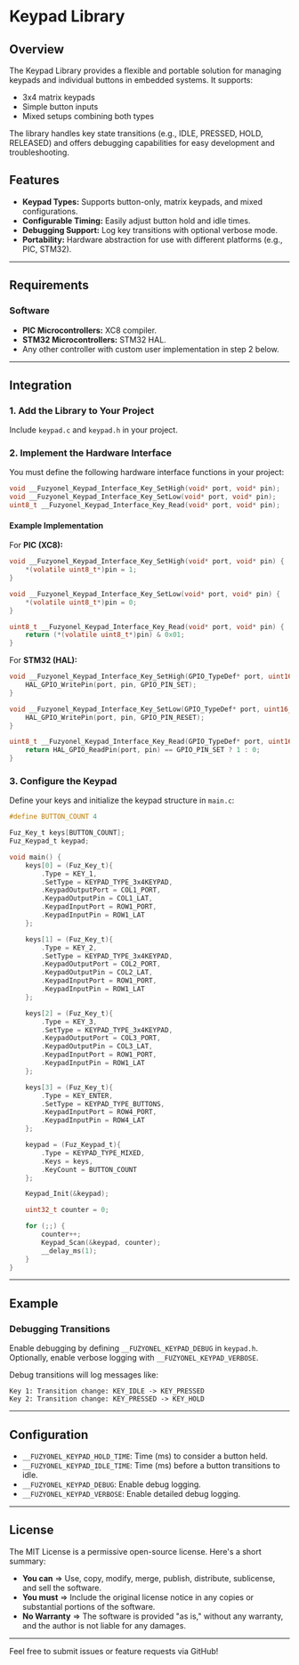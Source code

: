 # Keypad Library

## Overview
The Keypad Library provides a flexible and portable solution for managing keypads and individual buttons in embedded systems. It supports:
- 3x4 matrix keypads
- Simple button inputs
- Mixed setups combining both types

The library handles key state transitions (e.g., IDLE, PRESSED, HOLD, RELEASED) and offers debugging capabilities for easy development and troubleshooting.

## Features
- **Keypad Types:** Supports button-only, matrix keypads, and mixed configurations.
- **Configurable Timing:** Easily adjust button hold and idle times.
- **Debugging Support:** Log key transitions with optional verbose mode.
- **Portability:** Hardware abstraction for use with different platforms (e.g., PIC, STM32).

---

## Requirements

### Software
- **PIC Microcontrollers:** XC8 compiler.
- **STM32 Microcontrollers:** STM32 HAL.
- Any other controller with custom user implementation in step 2 below.

---

## Integration

### 1. Add the Library to Your Project
Include `keypad.c` and `keypad.h` in your project.

### 2. Implement the Hardware Interface
You must define the following hardware interface functions in your project:

```c
void __Fuzyonel_Keypad_Interface_Key_SetHigh(void* port, void* pin);
void __Fuzyonel_Keypad_Interface_Key_SetLow(void* port, void* pin);
uint8_t __Fuzyonel_Keypad_Interface_Key_Read(void* port, void* pin);
```

#### Example Implementation
For **PIC (XC8):**
```c
void __Fuzyonel_Keypad_Interface_Key_SetHigh(void* port, void* pin) {
    *(volatile uint8_t*)pin = 1;
}

void __Fuzyonel_Keypad_Interface_Key_SetLow(void* port, void* pin) {
    *(volatile uint8_t*)pin = 0;
}

uint8_t __Fuzyonel_Keypad_Interface_Key_Read(void* port, void* pin) {
    return (*(volatile uint8_t*)pin) & 0x01;
}
```

For **STM32 (HAL):**
```c
void __Fuzyonel_Keypad_Interface_Key_SetHigh(GPIO_TypeDef* port, uint16_t pin) {
    HAL_GPIO_WritePin(port, pin, GPIO_PIN_SET);
}

void __Fuzyonel_Keypad_Interface_Key_SetLow(GPIO_TypeDef* port, uint16_t pin) {
    HAL_GPIO_WritePin(port, pin, GPIO_PIN_RESET);
}

uint8_t __Fuzyonel_Keypad_Interface_Key_Read(GPIO_TypeDef* port, uint16_t pin) {
    return HAL_GPIO_ReadPin(port, pin) == GPIO_PIN_SET ? 1 : 0;
}
```

### 3. Configure the Keypad
Define your keys and initialize the keypad structure in `main.c`:

```c
#define BUTTON_COUNT 4

Fuz_Key_t keys[BUTTON_COUNT];
Fuz_Keypad_t keypad;

void main() {
    keys[0] = (Fuz_Key_t){
        .Type = KEY_1,
        .SetType = KEYPAD_TYPE_3x4KEYPAD,
        .KeypadOutputPort = COL1_PORT,
        .KeypadOutputPin = COL1_LAT,
        .KeypadInputPort = ROW1_PORT,
        .KeypadInputPin = ROW1_LAT
    };

    keys[1] = (Fuz_Key_t){
        .Type = KEY_2,
        .SetType = KEYPAD_TYPE_3x4KEYPAD,
        .KeypadOutputPort = COL2_PORT,
        .KeypadOutputPin = COL2_LAT,
        .KeypadInputPort = ROW1_PORT,
        .KeypadInputPin = ROW1_LAT
    };

    keys[2] = (Fuz_Key_t){
        .Type = KEY_3,
        .SetType = KEYPAD_TYPE_3x4KEYPAD,
        .KeypadOutputPort = COL3_PORT,
        .KeypadOutputPin = COL3_LAT,
        .KeypadInputPort = ROW1_PORT,
        .KeypadInputPin = ROW1_LAT
    };

    keys[3] = (Fuz_Key_t){
        .Type = KEY_ENTER,
        .SetType = KEYPAD_TYPE_BUTTONS,
        .KeypadInputPort = ROW4_PORT,
        .KeypadInputPin = ROW4_LAT
    };

    keypad = (Fuz_Keypad_t){
        .Type = KEYPAD_TYPE_MIXED,
        .Keys = keys,
        .KeyCount = BUTTON_COUNT
    };

    Keypad_Init(&keypad);

    uint32_t counter = 0;

    for (;;) {
        counter++;
        Keypad_Scan(&keypad, counter);
        __delay_ms(1);
    }
}
```

---

## Example
### Debugging Transitions
Enable debugging by defining `__FUZYONEL_KEYPAD_DEBUG` in `keypad.h`. Optionally, enable verbose logging with `__FUZYONEL_KEYPAD_VERBOSE`.

Debug transitions will log messages like:
```
Key 1: Transition change: KEY_IDLE -> KEY_PRESSED
Key 2: Transition change: KEY_PRESSED -> KEY_HOLD
```

---

## Configuration
- `__FUZYONEL_KEYPAD_HOLD_TIME`: Time (ms) to consider a button held.
- `__FUZYONEL_KEYPAD_IDLE_TIME`: Time (ms) before a button transitions to idle.
- `__FUZYONEL_KEYPAD_DEBUG`: Enable debug logging.
- `__FUZYONEL_KEYPAD_VERBOSE`: Enable detailed debug logging.

---

## License
The MIT License is a permissive open-source license. Here's a short summary:

* **You can** => Use, copy, modify, merge, publish, distribute, sublicense, and sell the software.
* **You must** => Include the original license notice in any copies or substantial portions of the software.
* **No Warranty** => The software is provided "as is," without any warranty, and the author is not liable for any damages.

---

Feel free to submit issues or feature requests via GitHub!


